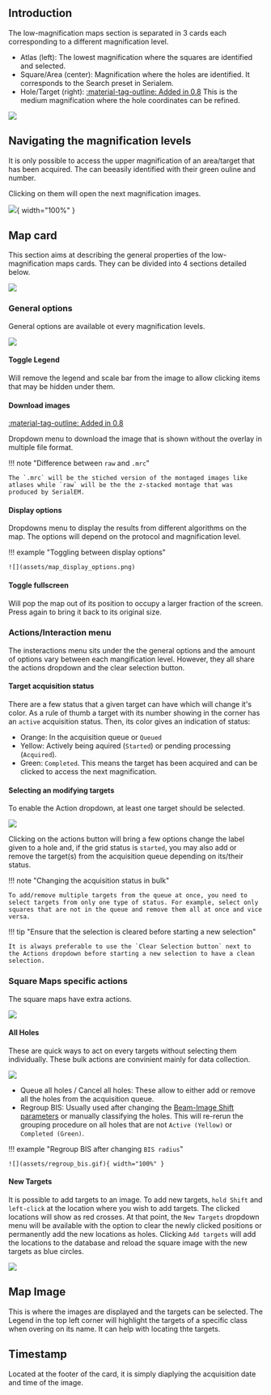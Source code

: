 ## Introduction

The low-magnification maps section is separated in 3 cards each corresponding to a different magnification level.

* Atlas (left): The lowest magnification where the squares are identified and selected.
* Square/Area (center): Magnification where the holes are identified. It corresponds to the Search preset in Serialem.
* Hole/Target (right): [:material-tag-outline: Added in 0.8]() This is the medium magnification where the hole coordinates can be refined.

![](assets/low_mag_general.png)

## Navigating the magnification levels

It is only possible to access the upper magnification of an area/target that has been acquired. The can beeasily identified with their green ouline and number.

Clicking on them will open the next magnification images.

![](assets/report_navigation.gif){ width="100%" }

## Map card

This section aims at describing the general properties of the low-magnification maps cards. They can be divided into 4 sections detailed below.

![](assets/map_general.png)

### General options

General options are available ot every magnification levels.

![](assets/map_general_options.png)

#### Toggle Legend
Will remove the legend and scale bar from the image to allow clicking items that may be hidden under them.

#### Download images
[:material-tag-outline: Added in 0.8]() 

Dropdown menu to download the image that is shown without the overlay in multiple file format. 

!!! note "Difference between `raw` and `.mrc`"

    The `.mrc` will be the stiched version of the montaged images like atlases while `raw` will be the the z-stacked montage that was produced by SerialEM.

#### Display options
Dropdowns menu to display the results from different algorithms on the map. The options will depend on the protocol and magnification level.

!!! example "Toggling between display options"

    ![](assets/map_display_options.png)

#### Toggle fullscreen
Will pop the map out of its position to occupy a larger fraction of the screen. Press again to bring it back to its original size.

### Actions/Interaction menu

The insteractions menu sits under the the general options and the amount of options vary between each mangification level. However, they all share the actions dropdown and the clear selection button.

#### Target acquisition status

There are a few status that a given target can have which will change it's color. As a rule of thumb a target with its number showing in the corner has an `active` acquisition status. Then, its color gives an indication of status:

* Orange: In the acquisition queue or `Queued`
* Yellow: Actively being aquired (`Started`) or pending processing (`Acquired`).
* Green: `Completed`. This means the target has been acquired and can be clicked to access the next magnification.

#### Selecting an modifying targets

To enable the Action dropdown, at least one target should be selected.

![](assets/map_actions.png)

Clicking on the actions button will bring a few options change the label given to a hole and, if the grid status is `started`, you may also add or remove the target(s) from the acquisition queue depending on its/their status.

!!! note "Changing the acquisition status in bulk"

    To add/remove multiple targets from the queue at once, you need to select targets from only one type of status. For example, select only squares that are not in the queue and remove them all at once and vice versa.

!!! tip "Ensure that the selection is cleared before starting a new selection"

    It is always preferable to use the `Clear Selection button` next to the Actions dropdown before starting a new selection to have a clean selection.

### Square Maps specific actions

The square maps have extra actions.

![](assets/map_square.png)

#### All Holes

These are quick ways to act on every targets without selecting them individually. These bulk actions are convinient mainly for data collection.

![](assets/map_allholes.png)

* Queue all holes / Cancel all holes: These allow to either add or remove all the holes from the acquisition queue.
* Regroup BIS: Usually used after changing the [Beam-Image Shift parameters](/usage/preparation/setup_session/#beam-image-shift) or manually classifying the holes. This will re-rerun the grouping procedure on all holes that are not `Active (Yellow)` or `Completed (Green)`.

!!! example "Regroup BIS after changing `BIS radius`"

    ![](assets/regroup_bis.gif){ width="100%" }


#### New Targets

It is possible to add targets to an image. To add new targets, `hold Shift` and `left-click` at the location where you wish to add targets. The clicked locations will show as red crosses. At that point, the `New Targets` dropdown menu will be available with the option to clear the newly clicked positions or permanently add the new locations as holes. Clicking `Add targets` will add the locations to the database and reload the square image with the new targets as blue circles.

![](assets/map_addtragets.png)

## Map Image

This is where the images are displayed and the targets can be selected. The Legend in the top left corner will highlight the targets of a specific class when overing on its name. It can help with locating thte targets.

## Timestamp

Located at the footer of the card, it is simply diaplying the acquisition date and time of the image.
